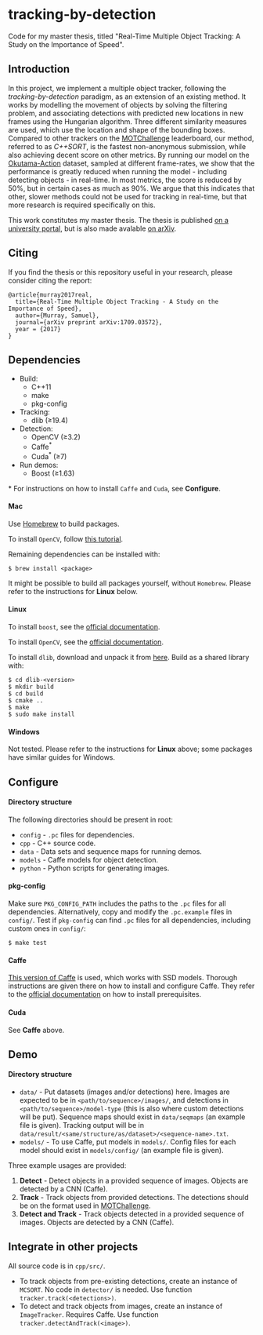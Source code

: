 # tracking-by-detection
Code for my master thesis, titled "Real-Time Multiple Object Tracking: A Study on the Importance of Speed".

## Introduction
In this project, we implement a multiple object tracker, following the _tracking-by-detection_ paradigm, as an extension of an existing method. It works by modelling the movement of objects by solving the filtering problem, and associating detections with predicted new locations in new frames using the Hungarian algorithm. Three different similarity measures are used, which use the location and shape of the bounding boxes. Compared to other trackers on the [MOTChallenge](https://motchallenge.net/) leaderboard, our method, referred to as _C++SORT_, is the fastest non-anonymous submission, while also achieving decent score on other metrics. By running our model on the [Okutama-Action](http://okutama-action.org/) dataset, sampled at different frame-rates, we show that the performance is greatly reduced when running the model - including detecting objects - in real-time. In most metrics, the score is reduced by 50%, but in certain cases as much as 90%. We argue that this indicates that other, slower methods could not be used for tracking in real-time, but that more research is required specifically on this.

This work constitutes my master thesis. The thesis is published [on a university portal](http://www.diva-portal.org/smash/record.jsf?pid=diva2:1146388), but is also made avalable [on arXiv](https://arxiv.org/abs/1709.03572).

## Citing
If you find the thesis or this repository useful in your research, please consider citing the report:
```
@article{murray2017real,
  title={Real-Time Multiple Object Tracking - A Study on the Importance of Speed},
  author={Murray, Samuel},
  journal={arXiv preprint arXiv:1709.03572},
  year = {2017}
}
```

## Dependencies
* Build:
  * C++11
  * make
  * pkg-config
* Tracking:
  * dlib (≥19.4)
* Detection:
  * OpenCV (≥3.2)
  * Caffe<sup>\*</sup>
  * Cuda<sup>\*</sup> (≥7)
* Run demos:
  * Boost (≥1.63)

\* For instructions on how to install `Caffe` and `Cuda`, see **Configure**.

#### Mac
Use [Homebrew](https://brew.sh/) to build packages.

To install `OpenCV`, follow [this tutorial](http://www.pyimagesearch.com/2016/12/19/install-opencv-3-on-macos-with-homebrew-the-easy-way/).

Remaining dependencies can be installed with:
```
$ brew install <package>
```

It might be possible to build all packages yourself, without `Homebrew`. Please refer to the instructions for **Linux** below.

#### Linux
To install `boost`, see the [official documentation](http://www.boost.org/doc/libs/1_63_0/more/getting_started/unix-variants.html).

To install `OpenCV`, see the [official documentation](http://docs.opencv.org/master/d7/d9f/tutorial_linux_install.html).

To install `dlib`, download and unpack it from [here](http://dlib.net/). Build as a shared library with:
```
$ cd dlib-<version>
$ mkdir build
$ cd build
$ cmake ..
$ make
$ sudo make install
```

#### Windows
Not tested. Please refer to the instructions for **Linux** above; some packages have similar guides for Windows.

## Configure

#### Directory structure
The following directories should be present in root:
* `config` - `.pc` files for dependencies.
* `cpp` - C++ source code.
* `data` - Data sets and sequence maps for running demos.
* `models` - Caffe models for object detection.
* `python` - Python scripts for generating images.

#### pkg-config
Make sure `PKG_CONFIG_PATH` includes the paths to the `.pc` files for all dependencies. Alternatively, copy and modify the `.pc.example` files in `config/`. Test if `pkg-config` can find `.pc` files for all dependencies, including custom ones in `config/`:
```
$ make test
```

#### Caffe
[This version of Caffe](https://github.com/weiliu89/caffe/tree/ssd) is used, which works with SSD models. Thorough instructions are given there on how to install and configure Caffe. They refer to the [official documentation](http://caffe.berkeleyvision.org/installation.html) on how to install prerequisites.

#### Cuda
See **Caffe** above.

## Demo
#### Directory structure
* `data/` - Put datasets (images and/or detections) here. Images are expected to be in `<path/to/sequence>/images/`, and detections in `<path/to/sequence>/model-type` (this is also where custom detections will be put). Sequence maps should exist in `data/seqmaps` (an example file is given). Tracking output will be in `data/result/<same/structure/as/dataset>/<sequence-name>.txt`.
* `models/` - To use Caffe, put models in `models/`. Config files for each model should exist in `models/config/` (an example file is given).

Three example usages are provided:
1. **Detect** - Detect objects in a provided sequence of images. Objects are detected by a CNN (Caffe).
1. **Track** - Track objects from provided detections. The detections should be on the format used in [MOTChallenge](https://motchallenge.net/).
1. **Detect and Track** - Track objects detected in a provided sequence of images. Objects are detected by a CNN (Caffe).

## Integrate in other projects
All source code is in `cpp/src/`.
* To track objects from pre-existing detections, create an instance of `MCSORT`. No code in `detector/` is needed. Use function `tracker.track(<detections>)`.
* To detect and track objects from images, create an instance of `ImageTracker`. Requires Caffe. Use function `tracker.detectAndTrack(<image>)`.
